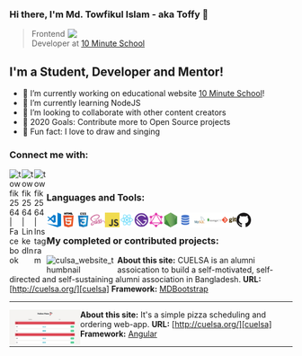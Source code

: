 ### Hi there, I'm Md. Towfikul Islam - aka Toffy 👋

[<img align="right" width="400" src="https://github-readme-stats.vercel.app/api?username=towfik2564&show_icons=true"/>](https://github.com/towfik2564)

> Frontend Developer at [10 Minute School](https://www.10minuteschool.com)

## I'm a Student, Developer and Mentor!

- 🔭 I’m currently working on educational website [10 Minute School][website]!
- 🌱 I’m currently learning NodeJS
- 👯 I’m looking to collaborate with other content creators
- 🥅 2020 Goals: Contribute more to Open Source projects
- 🤣 Fun fact: I love to draw and singing 

### Connect me with:

[<img align="left" alt="towfik2564 | Facebook" width="22px" src="https://cdn.jsdelivr.net/npm/simple-icons@v3/icons/facebook.svg" />][facebook]
[<img align="left" alt="towfik2564 | LinkedIn" width="22px" src="https://cdn.jsdelivr.net/npm/simple-icons@v3/icons/linkedin.svg" />][linkedin]
[<img align="left" alt="towfik2564 | Instagram" width="22px" src="https://cdn.jsdelivr.net/npm/simple-icons@v3/icons/instagram.svg" />][instagram]

<br />

### Languages and Tools:

<img align="left" alt="Visual Studio Code" width="26px" src="https://raw.githubusercontent.com/github/explore/80688e429a7d4ef2fca1e82350fe8e3517d3494d/topics/visual-studio-code/visual-studio-code.png" />
<img align="left" alt="HTML5" width="26px" src="https://raw.githubusercontent.com/github/explore/80688e429a7d4ef2fca1e82350fe8e3517d3494d/topics/html/html.png" />
<img align="left" alt="CSS3" width="26px" src="https://raw.githubusercontent.com/github/explore/80688e429a7d4ef2fca1e82350fe8e3517d3494d/topics/css/css.png" />
<img align="left" alt="Sass" width="26px" src="https://raw.githubusercontent.com/github/explore/80688e429a7d4ef2fca1e82350fe8e3517d3494d/topics/sass/sass.png" />
<img align="left" alt="JavaScript" width="26px" src="https://raw.githubusercontent.com/github/explore/80688e429a7d4ef2fca1e82350fe8e3517d3494d/topics/javascript/javascript.png" />
<img align="left" alt="React" width="26px" src="https://raw.githubusercontent.com/github/explore/80688e429a7d4ef2fca1e82350fe8e3517d3494d/topics/react/react.png" />
<img align="left" alt="Gatsby" width="26px" src="https://raw.githubusercontent.com/github/explore/e94815998e4e0713912fed477a1f346ec04c3da2/topics/gatsby/gatsby.png" />
<img align="left" alt="GraphQL" width="26px" src="https://raw.githubusercontent.com/github/explore/80688e429a7d4ef2fca1e82350fe8e3517d3494d/topics/graphql/graphql.png" />
<img align="left" alt="Node.js" width="26px" src="https://raw.githubusercontent.com/github/explore/80688e429a7d4ef2fca1e82350fe8e3517d3494d/topics/nodejs/nodejs.png" />
<img align="left" alt="SQL" width="26px" src="https://raw.githubusercontent.com/github/explore/80688e429a7d4ef2fca1e82350fe8e3517d3494d/topics/sql/sql.png" />
<img align="left" alt="MySQL" width="26px" src="https://raw.githubusercontent.com/github/explore/80688e429a7d4ef2fca1e82350fe8e3517d3494d/topics/mysql/mysql.png" />
<img align="left" alt="MongoDB" width="26px" src="https://raw.githubusercontent.com/github/explore/80688e429a7d4ef2fca1e82350fe8e3517d3494d/topics/mongodb/mongodb.png" />
<img align="left" alt="Git" width="26px" src="https://raw.githubusercontent.com/github/explore/80688e429a7d4ef2fca1e82350fe8e3517d3494d/topics/git/git.png" />
<img align="left" alt="GitHub" width="26px" src="https://raw.githubusercontent.com/github/explore/78df643247d429f6cc873026c0622819ad797942/topics/github/github.png" />

<br />

### My completed or contributed projects:

[<img align="left" alt="culsa_website_thumbnail" title="click to play video" width="25%" src="./assets/my_projects/images/cuelsa_website_codeforfood.png" />][cuelsa] 

**About this site:** CUELSA is an alumni assoication to build a self-motivated, self-directed and self-sustaining alumni association in Bangladesh. 
**URL:** [http://cuelsa.org/][cuelsa]
**Framework:** [MDBootstrap](https://mdbootstrap.com/)

-----

[<img align="left" alt="pedros_pizza_app_thumbnail" title="click to play video" width="25%" src="./assets/my_projects/images/pedros_pizza_angular_webapp_codeforfood_landscapemode.png" />][pedros_pizza] 


**About this site:** It's a simple pizza scheduling and ordering web-app.
**URL:** [http://cuelsa.org/][cuelsa]
**Framework:** [Angular](https://angular.io/)

-----

[facebook]: https://www.facebook.com/towfikul.islam1/
[website]: https://10minuteschool.com
[instagram]: https://www.instagram.com/towfik_2564/
[linkedin]: https://linkedin.com/in/towfikul-islam
[cuelsa]: http://cuelsa.org/
[pedros_pizza]: https://drive.google.com/file/d/1z473GNFgoJKU0XYxLsGM6bDfWF7gIqBP/preview